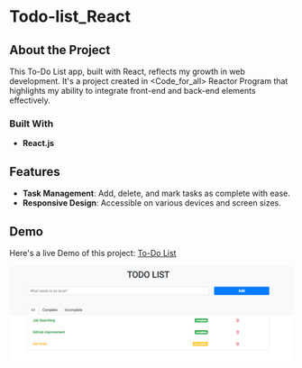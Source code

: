# Todo-list_React
 
## About the Project
This To-Do List app, built with React, reflects my growth in web development. It's a project created in <Code_for_all> Reactor Program that highlights my ability to integrate front-end and back-end elements effectively.

### Built With
- **React.js**

## Features
- **Task Management**: Add, delete, and mark tasks as complete with ease.
- **Responsive Design**: Accessible on various devices and screen sizes.

## Demo
Here's a live Demo of this project:
[To-Do List](https://todo-list-react-nine-navy.vercel.app/)

![Alt Text](ScreenShot.png)
